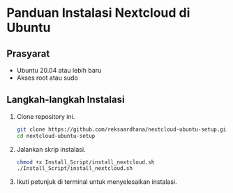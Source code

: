 # Panduan Instalasi Nextcloud di Ubuntu

## Prasyarat
- Ubuntu 20.04 atau lebih baru
- Akses root atau sudo

## Langkah-langkah Instalasi
1. Clone repository ini.
   ```bash
   git clone https://github.com/reksaardhana/nextcloud-ubuntu-setup.git
   cd nextcloud-ubuntu-setup
2. Jalankan skrip instalasi.
   ```bash
   chmod +x Install_Script/install_nextcloud.sh
   ./Install_Script/install_nextcloud.sh
3. Ikuti petunjuk di terminal untuk menyelesaikan instalasi.
   
